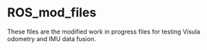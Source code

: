 # ROS_mod_files
These files are the modified work in progress files for testing Visula odometry and IMU data fusion.
